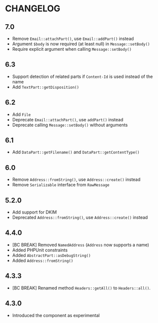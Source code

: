 CHANGELOG
=========

7.0
---

 * Remove `Email::attachPart()`, use `Email::addPart()` instead
 * Argument `$body` is now required (at least null) in `Message::setBody()`
 * Require explicit argument when calling `Message::setBody()`

6.3
---

 * Support detection of related parts if `Content-Id` is used instead of the name
 * Add `TextPart::getDisposition()`

6.2
---

 * Add `File`
 * Deprecate `Email::attachPart()`, use `addPart()` instead
 * Deprecate calling `Message::setBody()` without arguments

6.1
---

 * Add `DataPart::getFilename()` and `DataPart::getContentType()`

6.0
---

 * Remove `Address::fromString()`, use `Address::create()` instead
 * Remove `Serializable` interface from `RawMessage`

5.2.0
-----

 * Add support for DKIM
 * Deprecated `Address::fromString()`, use `Address::create()` instead

4.4.0
-----

 * [BC BREAK] Removed `NamedAddress` (`Address` now supports a name)
 * Added PHPUnit constraints
 * Added `AbstractPart::asDebugString()`
 * Added `Address::fromString()`

4.3.3
-----

 * [BC BREAK] Renamed method `Headers::getAll()` to `Headers::all()`.

4.3.0
-----

 * Introduced the component as experimental
